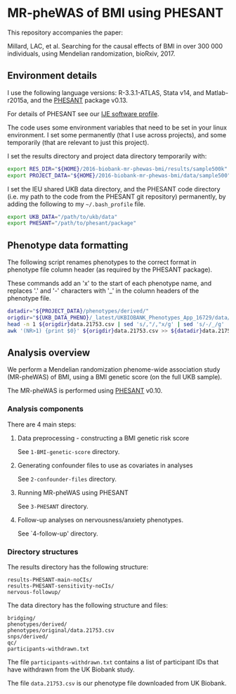 
# MR-pheWAS of BMI using PHESANT

This repository accompanies the paper:

Millard, LAC, et al. Searching for the causal effects of BMI in over 300 000 individuals, using Mendelian randomization, bioRxiv, 2017.


## Environment details

I use the following language versions: R-3.3.1-ATLAS, Stata v14, and Matlab-r2015a, and the [PHESANT](https://github.com/MRCIEU/PHESANT) package v0.13.

For details of PHESANT see our [IJE software profile](https://academic.oup.com/ije/advance-article/doi/10.1093/ije/dyx204/4347232).

The code uses some environment variables that need to be set in your linux environment. 
I set some permanently (that I use across projects), and some temporarily (that are relevant to just this project).

I set the results directory and project data directory temporarily with:
```bash
export RES_DIR="${HOME}/2016-biobank-mr-phewas-bmi/results/sample500k"
export PROJECT_DATA="${HOME}/2016-biobank-mr-phewas-bmi/data/sample500"
```

I set the IEU shared UKB data directory, and the PHESANT code directory (i.e. my path to the code from the PHESANT git repository) permanently, by adding the following to my `~/.bash_profile` file.

```bash
export UKB_DATA="/path/to/ukb/data"
export PHESANT="/path/to/phesant/package"
```


## Phenotype data formatting

The following script renames phenotypes to the correct format in phenotype file column header (as required by the PHESANT package).

These commands add an 'x' to the start of each phenotype name, and replaces '.' and '-' characters with '_' in the column headers of the phenotype file.

```bash
datadir="${PROJECT_DATA}/phenotypes/derived/"
origdir="${UKB_DATA_PHENO}/_latest/UKBIOBANK_Phenotypes_App_16729/data/"
head -n 1 ${origdir}data.21753.csv | sed 's/,"/,"x/g' | sed 's/-/_/g' | sed 's/\./_/g' > ${datadir}data.21753-phesant_header.csv
awk '(NR>1) {print $0}' ${origdir}data.21753.csv >> ${datadir}data.21753-phesant_header.csv
```



## Analysis overview

We perform a Mendelian randomization phenome-wide association study (MR-pheWAS) of BMI, using a BMI genetic score (on the full UKB sample).

The MR-pheWAS is performed using [PHESANT](https://github.com/MRCIEU/PHESANT) v0.10.


### Analysis components

There are 4 main steps:

1. Data preprocessing - constructing a BMI genetic risk score

   See `1-BMI-genetic-score` directory.

2. Generating confounder files to use as covariates in analyses

   See `2-confounder-files` directory.

3. Running MR-pheWAS using PHESANT

   See `3-PHESANT` directory.

4. Follow-up analyses on nervousness/anxiety phenotypes.

   See `4-follow-up' directory.


### Directory structures

The results directory has the following structure:

```
results-PHESANT-main-noCIs/
results-PHESANT-sensitivity-noCIs/
nervous-followup/
```

The data directory has the following structure and files:

```
bridging/
phenotypes/derived/
phenotypes/original/data.21753.csv
snps/derived/
qc/
participants-withdrawn.txt
```

The file `participants-withdrawn.txt` contains a list of participant IDs that have withdrawn from the UK Biobank study.

The file `data.21753.csv` is our phenotype file downloaded from UK Biobank.
